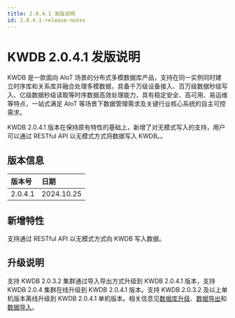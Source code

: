 ```yaml
---
title: 2.0.4.1 发版说明
id: 2.0.4.1-release-notes
---
```


# KWDB 2.0.4.1 发版说明

KWDB 是一款面向 AIoT 场景的分布式多模数据库产品，支持在同一实例同时建立时序库和关系库并融合处理多模数据，具备千万级设备接入、百万级数据秒级写入、亿级数据秒级读取等时序数据高效处理能力，具有稳定安全、高可用、易运维等特点，一站式满足 AIoT 等场景下数据管理需求及关键行业核心系统的自主可控需求。

KWDB 2.0.4.1 版本在保持原有特性的基础上，新增了对无模式写入的支持，用户可以通过 RESTful API 以无模式方式将数据写入 KWDB。。

## 版本信息

| 版本号   | 日期   |
| :------- | :--------- |
| 2.0.4.1    | 2024.10.25 |

## 新增特性

支持通过 RESTful API 以无模式方式向 KWDB 写入数据。

## 升级说明

支持 KWDB 2.0.3.2 集群通过导入导出方式升级到 KWDB 2.0.4.1 版本，支持 KWDB 2.0.4 集群在线升级到 KWDB 2.0.4.1 版本。支持 KWDB 2.0.3.2 及以上单机版本离线升级到 KWDB 2.0.4.1 单机版本。相关信息见[数据库升级](../db-operation/db-upgrade.md)、[数据导出](../db-administration/import-export-data/export-data.md)和[数据导入](../db-administration/import-export-data/import-data.md)。